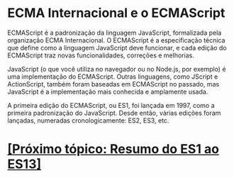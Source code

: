 # ECMA Internacional e o ECMAScript

ECMAScript é a padronização da linguagem JavaScript, formalizada pela organização ECMA Internacional. O ECMAScript é a especificação técnica que define como a linguagem JavaScript deve funcionar, e cada edição do ECMAScript traz novas funcionalidades, correções e melhorias.

JavaScript (o que você utiliza no navegador ou no Node.js, por exemplo) é uma implementação do ECMAScript. Outras linguagens, como JScript e ActionScript, também foram baseadas em ECMAScript no passado, mas JavaScript é a implementação mais conhecida e amplamente usada.

A primeira edição do ECMAScript, ou ES1, foi lançada em 1997, como a primeira padronização do JavaScript. Desde então, várias edições foram lançadas, numeradas cronologicamente: ES2, ES3, etc.

# [[Próximo tópico: Resumo do ES1 ao ES13]](./resumo-es1-es13.md)